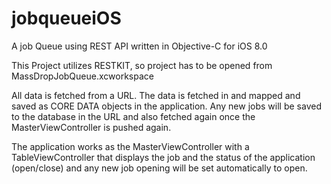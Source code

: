 # jobqueueiOS
A job Queue using REST API written in Objective-C for iOS 8.0

This Project utilizes RESTKIT, so project has to be opened from MassDropJobQueue.xcworkspace

All data is fetched from a URL. The data is fetched in and mapped and saved as CORE DATA objects in the 
application. Any new jobs will be saved to the database in the URL and also fetched again once the 
MasterViewController is pushed again.

The application works as the MasterViewController with a TableViewController that displays the job and the 
status of the application (open/close) and any new job opening will be set automatically to open. 

